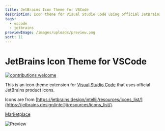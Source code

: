 ```yaml
---
title: JetBrains Icon Theme for VSCode
description: Icon theme for Visual Studio Code using official JetBrains product icons
tags:
  - vscode
  - jetbrains
previewImage: /images/uploads/preview.png
sort: 11
---
```

# JetBrains Icon Theme for VSCode
[![contributions welcome](https://img.shields.io/badge/contributions-welcome-brightgreen.svg?style=flat)](https://github.com/chadalen/vscode-jetbrains-icon-theme/issues)

This is an icon theme extension for [Visual Studio Code](https://code.visualstudio.com/) that uses official JetBrains product icons.

Icons are from [https://jetbrains.design/intellij/resources/icons_list/](https://jetbrains.design/intellij/resources/icons_list/).

[Marketplace](https://marketplace.visualstudio.com/items?itemName=chadalen.vscode-jetbrains-icon-theme)

![Preview](preview.png)
